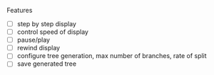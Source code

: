 Features

- [ ] step by step display
- [ ] control speed of display
- [ ] pause/play
- [ ] rewind display
- [ ] configure tree generation, max number of branches, rate of split
- [ ] save generated tree